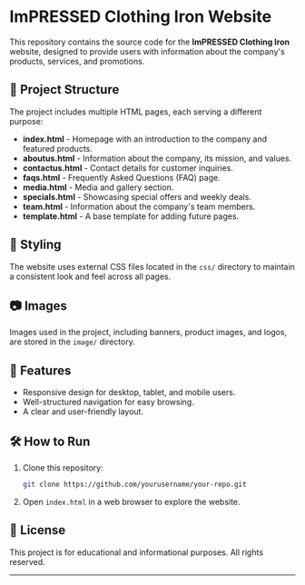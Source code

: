 # ImPRESSED Clothing Iron Website

This repository contains the source code for the **ImPRESSED Clothing Iron** website, designed to provide users with information about the company's products, services, and promotions.

## 📂 Project Structure

The project includes multiple HTML pages, each serving a different purpose:

- **index.html** - Homepage with an introduction to the company and featured products.
- **aboutus.html** - Information about the company, its mission, and values.
- **contactus.html** - Contact details for customer inquiries.
- **faqs.html** - Frequently Asked Questions (FAQ) page.
- **media.html** - Media and gallery section.
- **specials.html** - Showcasing special offers and weekly deals.
- **team.html** - Information about the company's team members.
- **template.html** - A base template for adding future pages.

## 🎨 Styling

The website uses external CSS files located in the `css/` directory to maintain a consistent look and feel across all pages.

## 📷 Images

Images used in the project, including banners, product images, and logos, are stored in the `image/` directory.

## 🚀 Features

- Responsive design for desktop, tablet, and mobile users.
- Well-structured navigation for easy browsing.
- A clear and user-friendly layout.

## 🛠 How to Run

1. Clone this repository:
   ```sh
   git clone https://github.com/yourusername/your-repo.git
   ```
2. Open `index.html` in a web browser to explore the website.

## 📜 License

This project is for educational and informational purposes. All rights reserved.

---
